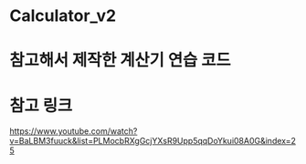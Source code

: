 # Calculator_v2

# 참고해서 제작한 계산기 연습 코드
# 참고 링크

https://www.youtube.com/watch?v=BaLBM3fuuck&list=PLMocbRXgGcjYXsR9Upp5qqDoYkui08A0G&index=25
